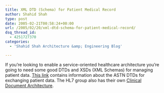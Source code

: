 ```yaml
---
title: XML DTD (Schema) for Patient Medical Record
author: Shahid Shah
type: post
date: 2005-02-21T00:58:24+00:00
url: /2005/02/20/xml-dtd-schema-for-patient-medical-record/
dsq_thread_id:
  - 4251727370
categories:
  - 'Shahid Shah Architecture &amp; Engineering Blog'

---
```

If you&#8217;re looking to enable a service-oriented healthcare architecture you&#8217;re going to need some good DTDs and XSDs (XML Schemas) for managing patient data. [This link][1] contains information about the ASTN DTDs for exchanging patient data. The HL7 group also has their own [Clinical Document Architecture][2].

 [1]: http://xml.coverpages.org/BordenASTM20010314.html
 [2]: http://www.hl7.org/Special/committees/sgml/sgml.htm
